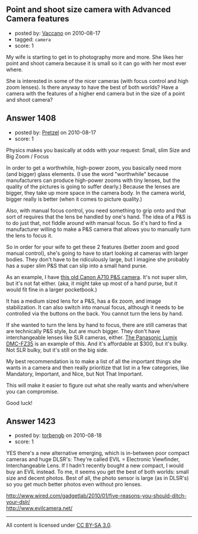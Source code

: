 ## Point and shoot size camera with Advanced Camera features

- posted by: [Vaccano](https://stackexchange.com/users/-1/917-vaccano) on 2010-08-17
- tagged: `camera`
- score: 1

<p>My wife is starting to get in to photography more and more.  She likes her point and shoot camera because it is small so it can go with her most ever where.</p>

<p>She is interested in some of the nicer cameras (with focus control and high zoom lenses).  Is there anyway to have the best of both worlds?  Have a camera with the features of a higher end camera but in the size of a point and shoot camera?</p>



## Answer 1408

- posted by: [Pretzel](https://stackexchange.com/users/-1/750-pretzel) on 2010-08-17
- score: 1

<p>Physics makes you basically at odds with your request: Small, slim Size and Big Zoom / Focus</p>

<p>In order to get a worthwhile, high-power zoom, you basically need more (and bigger) glass elements. (I use the word "worthwhile" because manufacturers can produce high-power zooms with tiny lenses, but the quality of the pictures is going to suffer dearly.) Because the lenses are bigger, they take up more space in the camera body. In the camera world, bigger really is better (when it comes to picture quality.)</p>

<p>Also, with manual focus control, you need something to grip onto and that sort of requires that the lens be handled by one's hand. The idea of a P&amp;S is to do just that, not fiddle around with manual focus. So it's hard to find a manufacturer willing to make a P&amp;S camera that allows you to manually turn the lens to focus it.</p>

<p>So in order for your wife to get these 2 features (better zoom and good manual control), she's going to have to start looking at cameras with larger bodies. They don't have to be ridiculously large, but I imagine she probably has a super slim P&amp;S that can slip into a small hand purse.</p>

<p>As an example, I have <a href="http://www.neocamera.com/review_canon_a710.html" rel="nofollow">this old Canon A710 P&amp;S camera</a>. It's not super slim, but it's not fat either. (aka, it might take up most of a hand purse, but it would fit fine in a larger pocketbook.)</p>

<p>It has a medium sized lens for a P&amp;S, has a 6x zoom, and image stabilization. It can also switch into manual focus, although it needs to be controlled via the buttons on the back. You cannot turn the lens by hand.</p>

<p>If she wanted to turn the lens by hand to focus, there are still cameras that are technically P&amp;S style, but are much bigger. They don't have interchangeable lenses like SLR cameras, either. <a href="http://www.amazon.com/gp/product/B002IKLJU0" rel="nofollow">The Panasonic Lumix DMC-FZ35</a> is an example of this. And it's affordable at $300, but it's bulky. Not SLR bulky, but it's still on the big side.</p>

<p>My best recommendation is to make a list of all the important things she wants in a camera and then really prioritize that list in a few categories, like Mandatory, Important, and Nice, but Not That Important.</p>

<p>This will make it easier to figure out what she really wants and when/where you can compromise.</p>

<p>Good luck!</p>



## Answer 1423

- posted by: [torbengb](https://stackexchange.com/users/-1/775-torbengb) on 2010-08-18
- score: 1

<p>YES there's a new alternative emerging, which is in-between poor compact cameras and huge DLSR's: They're called EVIL = Electronic Viewfinder, Interchangeable Lens. If I hadn't recently bought a new compact, I would buy an EVIL instead. To me, it seems you get the best of both worlds: small size and decent photos. Best of all, the photo sensor is large (as in DLSR's) so you get much better photos even without pro lenses.</p>

<p><a href="http://www.wired.com/gadgetlab/2010/01/five-reasons-you-should-ditch-your-dslr/" rel="nofollow">http://www.wired.com/gadgetlab/2010/01/five-reasons-you-should-ditch-your-dslr/</a><br>
<a href="http://www.evilcamera.net/" rel="nofollow">http://www.evilcamera.net/</a></p>




---

All content is licensed under [CC BY-SA 3.0](https://creativecommons.org/licenses/by-sa/3.0/).
